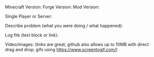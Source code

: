 Minecraft Version: 
Forge Version: 
Mod Version: 

Single Player or Server:

Describe problem (what you were doing / what happened):


Log file (text block or link):


Video/images: (links are great; github also allows up to 10MB with direct drag and drop; gifs using https://www.screentogif.com/)






